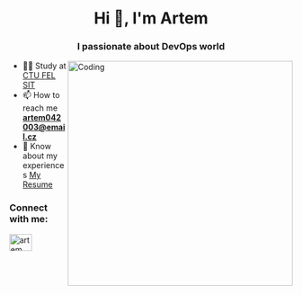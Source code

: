 <h1 align="center">Hi 👋, I'm Artem</h1>
<h3 align="center">I passionate about DevOps world</h3>
<img align="right" alt="Coding" width="400" src="https://media.istockphoto.com/id/1161702497/vector/team-of-programmer-concept-with-devops-software-development-practices-methodology-vector.jpg?s=612x612&w=0&k=20&c=5cqLQaudaYaXv3OdYQHjt-F-LhcuOiBhXWtHLMwj4PU=">

- 👨‍🎓 Study at [CTU FEL SIT](https://sit.fel.cvut.cz/)
- 📫 How to reach me **artem042003@email.cz**
- 📄 Know about my experiences [My Resume](https://docs.google.com/document/d/1gHSmBJmfDoBq_UM0pZlGY_SIrMDzkq9VC6-K2w250KE/edit?usp=drive_link)


<h3 align="left">Connect with me:</h3>
<p align="left">
<a href="https://linkedin.com/in/artem-aivazian-a18414261" target="blank"><img align="center" src="https://raw.githubusercontent.com/rahuldkjain/github-profile-readme-generator/master/src/images/icons/Social/linked-in-alt.svg" alt="artem aivazian" height="30" width="40" /></a>
</p>
